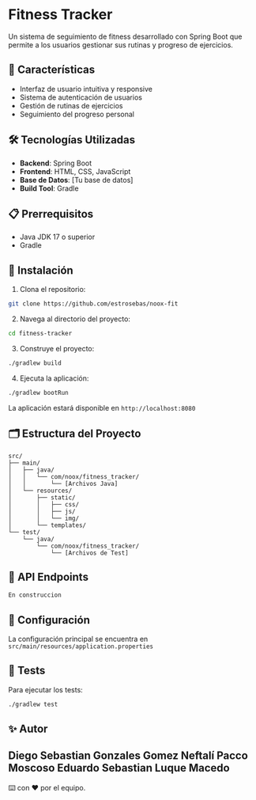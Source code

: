# Fitness Tracker

Un sistema de seguimiento de fitness desarrollado con Spring Boot que permite a los usuarios gestionar sus rutinas y progreso de ejercicios.

## 🚀 Características

- Interfaz de usuario intuitiva y responsive
- Sistema de autenticación de usuarios
- Gestión de rutinas de ejercicios
- Seguimiento del progreso personal

## 🛠️ Tecnologías Utilizadas

- **Backend**: Spring Boot
- **Frontend**: HTML, CSS, JavaScript
- **Base de Datos**: [Tu base de datos]
- **Build Tool**: Gradle

## 📋 Prerrequisitos

- Java JDK 17 o superior
- Gradle

## 🔧 Instalación

1. Clona el repositorio:
```bash
git clone https://github.com/estrosebas/noox-fit
```

2. Navega al directorio del proyecto:
```bash
cd fitness-tracker
```

3. Construye el proyecto:
```bash
./gradlew build
```

4. Ejecuta la aplicación:
```bash
./gradlew bootRun
```

La aplicación estará disponible en `http://localhost:8080`

## 🗂️ Estructura del Proyecto

```
src/
├── main/
│   ├── java/
│   │   └── com/noox/fitness_tracker/
│   │       └── [Archivos Java]
│   └── resources/
│       ├── static/
│       │   ├── css/
│       │   ├── js/
│       │   └── img/
│       └── templates/
└── test/
    └── java/
        └── com/noox/fitness_tracker/
            └── [Archivos de Test]
```

## 📄 API Endpoints

```bash
En construccion
```

## 🔐 Configuración

La configuración principal se encuentra en `src/main/resources/application.properties`

## 🧪 Tests

Para ejecutar los tests:

```bash
./gradlew test
```

## ✨ Autor

Diego Sebastian Gonzales Gomez
Neftalí Pacco Moscoso
Eduardo Sebastian Luque Macedo
---

⌨️ con ❤️ por el equipo.